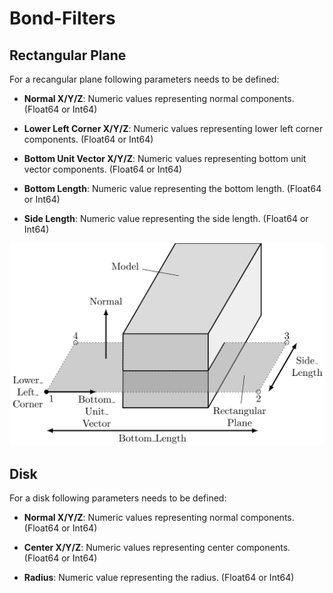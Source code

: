# Bond-Filters

## Rectangular Plane

For a recangular plane following parameters needs to be defined:

- **Normal X/Y/Z**: Numeric values representing normal components. (Float64 or Int64)

- **Lower Left Corner X/Y/Z**: Numeric values representing lower left corner components. (Float64 or Int64)

- **Bottom Unit Vector X/Y/Z**: Numeric values representing bottom unit vector components. (Float64 or Int64)

- **Bottom Length**: Numeric value representing the bottom length. (Float64 or Int64)

- **Side Length**: Numeric value representing the side length. (Float64 or Int64)

![Discretization_BondFilters_RectangularPlane](../assets/Discretization_BondFilters_RectangularPlane.png)

## Disk

For a disk following parameters needs to be defined:

- **Normal X/Y/Z**: Numeric values representing normal components. (Float64 or Int64)

- **Center X/Y/Z**: Numeric values representing center components. (Float64 or Int64)

- **Radius**: Numeric value representing the radius. (Float64 or Int64)